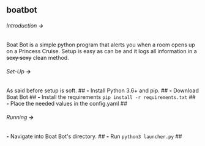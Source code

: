 ## boatbot
###### Introduction **->**
Boat Bot is a simple python program that alerts you when a room opens up on a Princess Cruise. Setup is easy as can be and it logs all information in a ~~sexy sexy~~ clean method. 

###### Set-Up **->**
As said before setup is soft. ##
**-** Install Python 3.6+ and pip. ## 
**-** Download Boat Bot ##
**-** Install the requirements `pip install -r requirements.txt` ##
**-** Place the needed values in the config.yaml ##

###### Running **->**
**-** Navigate into Boat Bot's directory. ##
**-** Run `python3 launcher.py` ##
